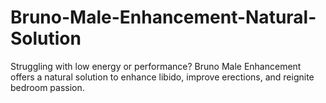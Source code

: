 # Bruno-Male-Enhancement-Natural-Solution
Struggling with low energy or performance?  Bruno Male Enhancement offers a natural solution to enhance libido, improve erections, and reignite bedroom passion.
